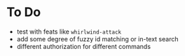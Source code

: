 To Do
=====
* test with feats like `whirlwind-attack`
* add some degree of fuzzy id matching or in-text search
* different authorization for different commands
